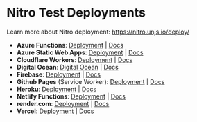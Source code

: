 # Nitro Test Deployments

Learn more about Nitro deployment: https://nitro.unjs.io/deploy/

- **Azure Functions**: [Deployment](https://nitro-deployment.azurewebsites.net/) | [Docs](https://nitro.unjs.io/deploy/providers/abc.html)
- **Azure Static Web Apps**: [Deployment](https://icy-pond-008be3f03.1.azurestaticapps.net/) | [Docs](https://nitro.unjs.io/deploy/providers/abc.html)
- **Cloudflare Workers**: [Deployment](https://nitro-deployment.pi0.workers.dev) | [Docs](https://nitro.unjs.io/deploy/providers/cloudflare.html)
- **Digital Ocean**: [Digital Ocean](https://nitro-deployment-w5dzm.ondigitalocean.app/) | [Docs](https://nitro.unjs.io/deploy/providers/digitalocean.html)
- **Firebase**: [Deployment](https://nitro-deployment.web.app/) | [Docs](https://nitro.unjs.io/deploy/providers/firebase.html)
- **Github Pages** (Service Worker): [Deployment](https://unjs.github.io/nitro-deploys/) | [Docs](#)
- **Heroku**: [Deployment](https://nitro-deployment.herokuapp.com/) | [Docs](https://nitro.unjs.io/deploy/providers/heroku.html)
- **Netlify Functions**: [Deployment](https://nitro-deployment.netlify.app) | [Docs](https://nitro.unjs.io/deploy/providers/netlify.html)
- **render.com**: [Deployment](https://nitro-deployment.onrender.com/) | [Docs](https://nitro.unjs.io/deploy/providers/render.html)
- **Vercel**: [Deployment](https://nitro-deployment.vercel.app) | [Docs](https://nitro.unjs.io/deploy/providers/vercel.html)
